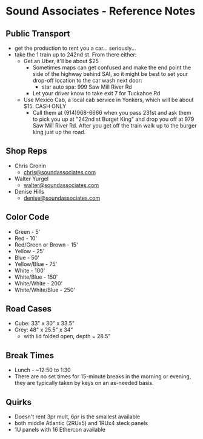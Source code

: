 # Sound Associates - Reference Notes

## Public Transport
* get the production to rent you a car... seriously...
* take the 1 train up to 242nd st. From there either:
	* Get an Uber, it'll be about $25
		* Sometimes maps can get confused and make the end point the side of the highway behind SAI, so it might be best to set your drop-off location to the car wash next door:
			* star auto spa: 999 Saw Mill River Rd
   		* Let your driver know to take exit 7 for Tuckahoe Rd	 
	* Use Mexico Cab, a local cab service in Yonkers, which will be about $15. CASH ONLY
   		* Call them at (914)968-6666‬ when you pass 231st and ask them to pick you up at "242nd st Burget King" and drop you off at 979 Saw Mill River Rd. After you get off the train walk up to the burger king just up the road.

## Shop Reps
* Chris Cronin
	* chris@soundassociates.com
* Walter Yurgel
	* walter@soundassociates.com
* Denise Hills	
	* denise@soundassociates.com

## Color Code
* Green - 5'
* Red - 10'
* Red/Green or Brown - 15'
* Yellow - 25'
* Blue - 50'
* Yellow/Blue - 75'
* White - 100'
* White/Blue - 150'
* White/White - 200'
* White/White/Blue - 250'

## Road Cases
* Cube: 33" x 30" x 33.5"
* Grey: 48" x 25.5" x 34"
    * with lid folded open, depth = 28.5"

## Break Times
* Lunch - ~12:50 to 1:30
* There are no set times for 15-minute breaks in the morning or evening, they are typically taken by keys on an as-needed basis.


## Quirks
* Doesn't rent 3pr mult, 6pr is the smallest available
* both middle Atlantic (2RUx5) and 1RUx4 steck panels
* 1U panels with 16 Ethercon available
